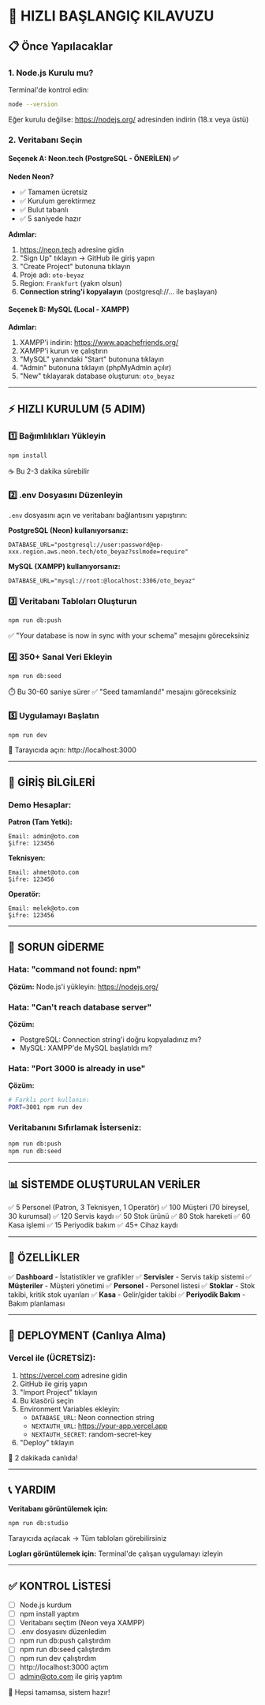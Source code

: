 # 🚀 HIZLI BAŞLANGIÇ KILAVUZU

## 📋 Önce Yapılacaklar

### 1. Node.js Kurulu mu?
Terminal'de kontrol edin:
```bash
node --version
```
Eğer kurulu değilse: https://nodejs.org/ adresinden indirin (18.x veya üstü)

### 2. Veritabanı Seçin

#### Seçenek A: Neon.tech (PostgreSQL - ÖNERİLEN) ✅

**Neden Neon?**
- ✅ Tamamen ücretsiz
- ✅ Kurulum gerektirmez
- ✅ Bulut tabanlı
- ✅ 5 saniyede hazır

**Adımlar:**
1. https://neon.tech adresine gidin
2. "Sign Up" tıklayın → GitHub ile giriş yapın
3. "Create Project" butonuna tıklayın
4. Proje adı: `oto-beyaz`
5. Region: `Frankfurt` (yakın olsun)
6. **Connection string'i kopyalayın** (postgresql://... ile başlayan)

#### Seçenek B: MySQL (Local - XAMPP)

**Adımlar:**
1. XAMPP'i indirin: https://www.apachefriends.org/
2. XAMPP'i kurun ve çalıştırın
3. "MySQL" yanındaki "Start" butonuna tıklayın
4. "Admin" butonuna tıklayın (phpMyAdmin açılır)
5. "New" tıklayarak database oluşturun: `oto_beyaz`

---

## ⚡ HIZLI KURULUM (5 ADIM)

### 1️⃣ Bağımlılıkları Yükleyin
```bash
npm install
```
☕ Bu 2-3 dakika sürebilir

### 2️⃣ .env Dosyasını Düzenleyin

`.env` dosyasını açın ve veritabanı bağlantısını yapıştırın:

**PostgreSQL (Neon) kullanıyorsanız:**
```env
DATABASE_URL="postgresql://user:password@ep-xxx.region.aws.neon.tech/oto_beyaz?sslmode=require"
```

**MySQL (XAMPP) kullanıyorsanız:**
```env
DATABASE_URL="mysql://root:@localhost:3306/oto_beyaz"
```

### 3️⃣ Veritabanı Tabloları Oluşturun
```bash
npm run db:push
```
✅ "Your database is now in sync with your schema" mesajını göreceksiniz

### 4️⃣ 350+ Sanal Veri Ekleyin
```bash
npm run db:seed
```
⏱️ Bu 30-60 saniye sürer
✅ "Seed tamamlandı!" mesajını göreceksiniz

### 5️⃣ Uygulamayı Başlatın
```bash
npm run dev
```
🎉 Tarayıcıda açın: http://localhost:3000

---

## 🎯 GİRİŞ BİLGİLERİ

### Demo Hesaplar:

**Patron (Tam Yetki):**
```
Email: admin@oto.com
Şifre: 123456
```

**Teknisyen:**
```
Email: ahmet@oto.com
Şifre: 123456
```

**Operatör:**
```
Email: melek@oto.com
Şifre: 123456
```

---

## 🐛 SORUN GİDERME

### Hata: "command not found: npm"
**Çözüm:** Node.js'i yükleyin: https://nodejs.org/

### Hata: "Can't reach database server"
**Çözüm:**
- PostgreSQL: Connection string'i doğru kopyaladınız mı?
- MySQL: XAMPP'de MySQL başlatıldı mı?

### Hata: "Port 3000 is already in use"
**Çözüm:**
```bash
# Farklı port kullanın:
PORT=3001 npm run dev
```

### Veritabanını Sıfırlamak İsterseniz:
```bash
npm run db:push
npm run db:seed
```

---

## 📊 SİSTEMDE OLUŞTURULAN VERİLER

✅ 5 Personel (Patron, 3 Teknisyen, 1 Operatör)
✅ 100 Müşteri (70 bireysel, 30 kurumsal)
✅ 120 Servis kaydı
✅ 50 Stok ürünü
✅ 80 Stok hareketi
✅ 60 Kasa işlemi
✅ 15 Periyodik bakım
✅ 45+ Cihaz kaydı

---

## 🎨 ÖZELLİKLER

✅ **Dashboard** - İstatistikler ve grafikler
✅ **Servisler** - Servis takip sistemi
✅ **Müşteriler** - Müşteri yönetimi
✅ **Personel** - Personel listesi
✅ **Stoklar** - Stok takibi, kritik stok uyarıları
✅ **Kasa** - Gelir/gider takibi
✅ **Periyodik Bakım** - Bakım planlaması

---

## 🚀 DEPLOYMENT (Canlıya Alma)

### Vercel ile (ÜCRETSİZ):

1. https://vercel.com adresine gidin
2. GitHub ile giriş yapın
3. "Import Project" tıklayın
4. Bu klasörü seçin
5. Environment Variables ekleyin:
   - `DATABASE_URL`: Neon connection string
   - `NEXTAUTH_URL`: https://your-app.vercel.app
   - `NEXTAUTH_SECRET`: random-secret-key
6. "Deploy" tıklayın

🎉 2 dakikada canlıda!

---

## 📞 YARDIM

**Veritabanı görüntülemek için:**
```bash
npm run db:studio
```
Tarayıcıda açılacak → Tüm tabloları görebilirsiniz

**Logları görüntülemek için:**
Terminal'de çalışan uygulamayı izleyin

---

## ✅ KONTROL LİSTESİ

- [ ] Node.js kurdum
- [ ] npm install yaptım
- [ ] Veritabanı seçtim (Neon veya XAMPP)
- [ ] .env dosyasını düzenledim
- [ ] npm run db:push çalıştırdım
- [ ] npm run db:seed çalıştırdım
- [ ] npm run dev çalıştırdım
- [ ] http://localhost:3000 açtım
- [ ] admin@oto.com ile giriş yaptım

🎉 Hepsi tamamsa, sistem hazır!


